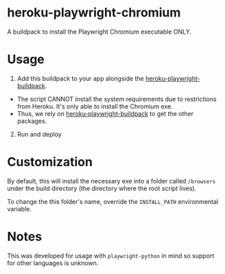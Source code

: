 # heroku-playwright-chromium
A buildpack to install the Playwright Chromium executable ONLY. 


# Usage

1. Add this buildpack to your app alongside the [heroku-playwright-buildpack](https://github.com/playwright-community/heroku-playwright-buildpack).
  - The script CANNOT install the system requirements due to restrictions from Heroku. It's only able to install the Chromium exe. 
  - Thus, we rely on [heroku-playwright-buildpack](https://github.com/playwright-community/heroku-playwright-buildpack) to get the other packages.
2. Run and deploy

# Customization
By default, this will install the necessary exe into a folder called `/browsers` under the build directory (the directory where the root script lives).

To change the this folder's name, override the `INSTALL_PATH` environmental variable.

# Notes
This was developed for usage with `playwright-python` in mind so support for other languages is unknown.



